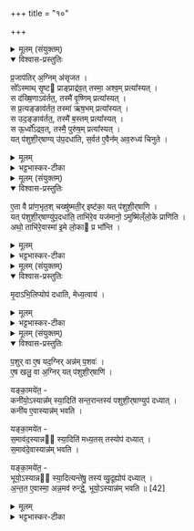 +++
title = "१०"

+++

<details><summary>मूलम् (संयुक्तम्)</summary>

प्र॒जाप॑तिर॒ग्निम॑सृजत॒ सो᳚ऽस्माथ्सृ॒ष्ट प्राङ्प्राद्र॑व॒त्तस्मा॒ अश्व॒म्प्रत्या᳚स्य॒थ्स द॑ख्षि॒णाव॑र्तत॒ तस्मै॑ वृ॒ष्णिम्प्रत्या᳚स्य॒थ्स प्र॒त्यङ्ङाव॑र्तत॒ तस्मा॑ ऋष॒भम्प्रत्या᳚स्य॒थ्स उद॒ङ्ङाव॑र्तत॒ तस्मै॑ ब॒स्तम्प्रत्या᳚स्य॒थ्स ऊ॒र्ध्वो᳚ऽद्रव॒त्तस्मै॒ पुरु॑ष॒म्प्रत्या᳚स्य॒त्यत्प॑शुशी॒र्‌षाण्यु॑प॒दधा॑ति स॒र्वत॑ ए॒वैन᳚म् [40]  
अ॒व॒रुध्य॑ चिनुत...
</details>

<details open><summary>विश्वास-प्रस्तुतिः</summary>

प्र॒जाप॑तिर् अ॒ग्निम् अ॑सृजत ।  
सो᳚ऽस्माथ् सृ॒ष्ट प्राङ्प्राद्र॑व॒त् तस्मा॒ अश्व॒म् प्रत्या᳚स्यत् ।  
स द॑ख्षि॒णाऽव॑र्तत॒, तस्मै॑ वृ॒ष्णिम् प्रत्या᳚स्यत् ।  
स प्र॒त्यङ्ङाव॑र्तत॒ तस्मा॑ ऋष॒भम् प्रत्या᳚स्यत् ।  
स उद॒ङ्ङाव॑र्तत॒, तस्मै॑ ब॒स्तम् प्रत्या᳚स्यत् ।  
स ऊ॒र्ध्वो᳚ऽद्रव॒त्, तस्मै॒ पुरु॑ष॒म् प्रत्या᳚स्यत्  ।  
यत् प॑शुशी॒र्‌षाण्य् उ॑प॒दधा॑ति, स॒र्वत॑ ए॒वैन᳚म् अव॒रुध्य॑ चिनुते ।  
</details>

<details><summary>मूलम्</summary>

प्र॒जाप॑तिर् अ॒ग्निम् अ॑सृजत ।  
सो᳚ऽस्माथ् सृ॒ष्ट प्राङ्प्राद्र॑व॒त् तस्मा॒ अश्व॒म् प्रत्या᳚स्यत् ।  
स द॑ख्षि॒णाऽव॑र्तत॒, तस्मै॑ वृ॒ष्णिम् प्रत्या᳚स्यत् ।  
स प्र॒त्यङ्ङाव॑र्तत॒ तस्मा॑ ऋष॒भम् प्रत्या᳚स्यत् ।  
स उद॒ङ्ङाव॑र्तत॒, तस्मै॑ ब॒स्तम् प्रत्या᳚स्यत् ।  
स ऊ॒र्ध्वो᳚ऽद्रव॒त्, तस्मै॒ पुरु॑ष॒म् प्रत्या᳚स्यत्  ।  
यत् प॑शुशी॒र्‌षाण्य् उ॑प॒दधा॑ति, स॒र्वत॑ ए॒वैन᳚म् अव॒रुध्य॑ चिनुते ।  
</details>

<details><summary>भट्टभास्कर-टीका</summary>

1प्रजापतेरित्यादि पशुशिरसां विधिः ॥ प्रजापतिना सृष्टोग्निरस्मात्प्रजापतेः प्राङ्मुखतः प्राद्रवत् । तस्मै तन्निवृत्त्यर्थं अश्वं प्रत्यास्यत् प्रातिकूल्येनाग्रतः क्षिप्तवान्, अश्वेन प्रतिरुद्धवानिति यावत् । ततस्सोग्निरावृत्य दक्षिणस्यां दिशि आवर्तत । ततो सक्तुं(?) तस्मै वृष्णिं प्रत्यास्यत् । एवं सर्वत्र । दक्षिणादाच् । तस्मात्पशुशिरसामुपधानेन सर्वतो रुद्धस्य सर्वाभ्यो दिग्भ्यो निर्निरुद्धोग्निश्चितो भवति ॥
</details>

<details><summary>मूलम् (संयुक्तम्)</summary>

ए॒ता वै प्रा॑ण॒भृत॒श्चख्षु॑ष्मती॒रिष्ट॑का॒ यत्प॑शुशी॒र्‌षाणि॒ यत्प॑शुशी॒र्‌षाण्यु॑प॒दधा॑ति॒ ताभि॑रे॒व यज॑मानो॒ऽमुष्मि॑ल्ँलो॒के प्राणि॒त्यथो॒ ताभि॑रे॒वास्मा॑ इ॒मे लो॒का प्र भा᳚न्ति
</details>

<details open><summary>विश्वास-प्रस्तुतिः</summary>

ए॒ता वै प्रा॑ण॒भृत॒श् चख्षु॑ष्मती॒र् इष्ट॑का॒ यत् प॑शुशी॒र्‌षाणि ।  
यत् प॑शुशी॒र्‌षाण्यु॑प॒दधा॑ति॒ ताभि॑रे॒व यज॑मानो॒ ऽमुष्मि॑ल्ँलो॒के प्राणि॑ति ।  
अथो॒ ताभि॑रे॒वास्मा॑ इ॒मे लो॒का प्र भा᳚न्ति ।
</details>

<details><summary>मूलम्</summary>

ए॒ता वै प्रा॑ण॒भृत॒श् चख्षु॑ष्मती॒र् इष्ट॑का॒ यत् प॑शुशी॒र्‌षाणि ।  
यत् प॑शुशी॒र्‌षाण्यु॑प॒दधा॑ति॒ ताभि॑रे॒व यज॑मानो॒ ऽमुष्मि॑ल्ँलो॒के प्राणि॑ति ।  
अथो॒ ताभि॑रे॒वास्मा॑ इ॒मे लो॒का प्र भा᳚न्ति ।
</details>

<details><summary>भट्टभास्कर-टीका</summary>

2एता वा इत्यादि ॥ भूतपूर्वं प्राणभृत्त्वं चक्षुष्मत्त्वं च शिरस्सूपचर्यते । उपधेयत्वाच्चेष्टकात्वम् । तदुपधानेन यजमानोमुष्मिन् लोके प्राणिति जीवति । लोकाश्चेमे अस्मै प्रभान्ति प्रकर्षेण प्रकाशन्ते उपकारका भवन्ति ॥
</details>

<details><summary>मूलम् (संयुक्तम्)</summary>

मृ॒दाभि॒लिप्योप॑ दधाति मेध्य॒त्वाय॑
</details>

<details open><summary>विश्वास-प्रस्तुतिः</summary>

मृ॒दाऽभि॒लिप्योप॑ दधाति, मेध्य॒त्वाय॑ ।
</details>

<details><summary>मूलम्</summary>

मृ॒दाऽभि॒लिप्योप॑ दधाति, मेध्य॒त्वाय॑ ।
</details>

<details><summary>भट्टभास्कर-टीका</summary>

3मृदाऽभिलिप्येति विधिः ॥
</details>

<details><summary>मूलम् (संयुक्तम्)</summary>

प॒शुर्वा ए॒ष यद॒ग्निरन्न॑म्प॒शव॑ ए॒ष खलु॒ वा अ॒ग्निर्यत्प॑शुशी॒र्‌षाणि॒ यङ्का॒मये॑त॒ कनी॑यो॒ऽस्यान्न᳚म् [41]  
स्या॒दिति॑ सन्त॒रान्तस्य॑ पशुशी॒र्‌षाण्युप॑ दध्या॒त्कनी॑य ए॒वास्यान्न॑म्भवति॒ यङ्का॒मये॑त स॒माव॑द॒स्यान्न॑ स्या॒दिति॑ मध्य॒तस्तस्योप॑ दध्याथ्स॒माव॑दे॒वास्यान्न॑म्भवति॒ यङ्का॒मये॑त॒ भूयो॒ऽस्यान्न॑ स्या॒दित्यन्ते॑षु॒ तस्य॑ व्यु॒दूह्योप॑ दध्यादन्त॒त ए॒वास्मा॒ अन्न॒मव॑ रुन्द्धे॒ भूयो॒ऽस्यान्न॑म्भवति ॥ [42]  
</details>

<details open><summary>विश्वास-प्रस्तुतिः</summary>

प॒शुर् वा ए॒ष यद॒ग्निर् अन्न॑म् प॒शवः॑ ।  
ए॒ष खलु॒ वा अ॒ग्निर् यत् प॑शुशी॒र्‌षाणि॑ ।  

यङ्का॒मये॑त॒ -  
कनी॑यो॒ऽस्यान्न᳚म् स्या॒दिति॑ सन्त॒रान्तस्य॑ पशुशी॒र्‌षाण्युप॑ दध्यात् ।  
कनी॑य ए॒वास्यान्न॑म् भवति ।  

यङ्का॒मये॑त -  
स॒माव॑द॒स्यान्न॑ स्या॒दिति॑ मध्य॒तस् तस्योप॑ दध्यात् ।  
स॒माव॑दे॒वास्यान्न॑म् भवति ।  

यङ्का॒मये॑त॒ -  
भूयो॒ऽस्यान्न॑ स्या॒दित्यन्ते॑षु॒ तस्य॑ व्यु॒दूह्योप॑ दध्यात् ।  
अ॒न्त॒त ए॒वास्मा॒ अन्न॒मव॑ रुन्द्धे॒, भूयो॒ऽस्यान्न॑म् भवति ॥ [42]  
</details>

<details><summary>मूलम्</summary>

प॒शुर् वा ए॒ष यद॒ग्निर् अन्न॑म् प॒शवः॑ ।  
ए॒ष खलु॒ वा अ॒ग्निर् यत् प॑शुशी॒र्‌षाणि॑ ।  

यङ्का॒मये॑त॒ -  
कनी॑यो॒ऽस्यान्न᳚म् स्या॒दिति॑ सन्त॒रान्तस्य॑ पशुशी॒र्‌षाण्युप॑ दध्यात् ।  
कनी॑य ए॒वास्यान्न॑म् भवति ।  

यङ्का॒मये॑त -  
स॒माव॑द॒स्यान्न॑ स्या॒दिति॑ मध्य॒तस् तस्योप॑ दध्यात् ।  
स॒माव॑दे॒वास्यान्न॑म् भवति ।  

यङ्का॒मये॑त॒ -  
भूयो॒ऽस्यान्न॑ स्या॒दित्यन्ते॑षु॒ तस्य॑ व्यु॒दूह्योप॑ दध्यात् ।  
अ॒न्त॒त ए॒वास्मा॒ अन्न॒मव॑ रुन्द्धे॒, भूयो॒ऽस्यान्न॑म् भवति ॥ [42]  
</details>

<details><summary>भट्टभास्कर-टीका</summary>

4पशुर्वा इत्यादि ॥ पशुशिरसु गुणविध्यर्थम् । पशुसाधनत्वात् पशवोग्निः । अन्नसाधनत्वात् अन्नं पशवः । किञ्च - एषोग्निरेव पशुशीर्षाणि, अवयवावयविनोरभिन्नत्वात् पशुत्वस्य च समानत्वात् । तस्माद्यजमानमध्वर्युः कामयते कनीयोल्पतरं अस्यान्नं स्यादिति तस्य संतरां सन्निकृष्टतराणि पशुशीर्षाण्युपदध्यात् । 'किमेत्तिङ्व्यय' इत्यामुप्रत्ययः । कनीय एवेत्यादि । गतम् । समावत् समम् । समादावतुप् स्वार्थिकः । मध्यतो नातिसन्निकृष्टा दिक् । भूयः बहुतरम् । अन्तेष्वित्यादि । अन्तेषु प्रान्तेषु ०युदूह्य व्युदूह्योपदद्ध्यात् । अन्ततो दिगन्तेभ्योस्मै यजमानायान्नमवरुन्धे । ततो बहुतरं तस्यान्नं भवति ॥


इति पञ्चमे सप्तमे दशमोनुवाकः ॥  
</details>
